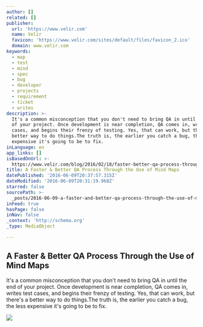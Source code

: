 ```yaml
---
author: []
related: []
publisher:
  url: 'https://www.velir.com'
  name: Velir
  favicon: 'https://www.velir.com/sites/default/files/favicon_2.ico'
  domain: www.velir.com
keywords:
  - map
  - test
  - mind
  - spec
  - bug
  - developer
  - projects
  - requirement
  - ticket
  - writes
description: >-
  It's a common misconception that you don't need to bring QA in until the end
  of your project. Once development is near completion, QA comes in, writes test
  cases, and begins their frenzy of testing. Yes, that can work, but there's a
  better way to do things.The truth is, the earlier you catch a bug, the less
  expensive it's going to be to fix.
inLanguage: en
app_links: []
isBasedOnUrl: >-
  https://www.velir.com/blog/2016/02/18/faster-better-qa-process-through-use-mind-maps
title: A Faster & Better QA Process Through the Use of Mind Maps
datePublished: '2016-06-09T20:37:57.315Z'
dateModified: '2016-06-09T20:31:19.968Z'
starred: false
sourcePath: >-
  _posts/2016-06-09-a-faster-and-better-qa-process-through-the-use-of-mind-maps.md
inFeed: true
hasPage: false
inNav: false
_context: 'http://schema.org'
_type: MediaObject

---
```

<article style=""><h1>A Faster &amp; Better QA Process Through the Use of Mind Maps</h1><p>It's a common misconception that you don't need to bring QA in until the end of your project. Once development is near completion, QA comes in, writes test cases, and begins their frenzy of testing. Yes, that can work, but there's a better way to do things.The truth is, the earlier you catch a bug, the less expensive it's going to be to fix.</p><img src="https://www.velir.com/sites/all/themes/velir/assets/images/social-share-icons/social-reddit-circle-128.png" /></article>